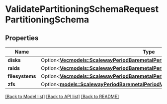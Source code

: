 # ValidatePartitioningSchemaRequestPartitioningSchema

## Properties

Name | Type | Description | Notes
------------ | ------------- | ------------- | -------------
**disks** | Option<[**Vec<models::ScalewayPeriodBaremetalPeriodV1PeriodSchemaPeriodDisk>**](scaleway.baremetal.v1.Schema.Disk.md)> |  | [optional]
**raids** | Option<[**Vec<models::ScalewayPeriodBaremetalPeriodV1PeriodSchemaPeriodRaid>**](scaleway.baremetal.v1.Schema.RAID.md)> |  | [optional]
**filesystems** | Option<[**Vec<models::ScalewayPeriodBaremetalPeriodV1PeriodSchemaPeriodFilesystem>**](scaleway.baremetal.v1.Schema.Filesystem.md)> |  | [optional]
**zfs** | Option<[**models::ScalewayPeriodBaremetalPeriodV1PeriodSchemaPeriodZfs**](scaleway.baremetal.v1.Schema.ZFS.md)> |  | [optional]

[[Back to Model list]](../README.md#documentation-for-models) [[Back to API list]](../README.md#documentation-for-api-endpoints) [[Back to README]](../README.md)


